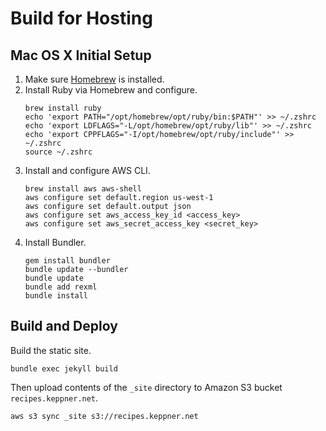 # Build for Hosting

## Mac OS X Initial Setup

1. Make sure [Homebrew](https://brew.sh/) is installed.
1. Install Ruby via Homebrew and configure.
    ```
    brew install ruby
    echo 'export PATH="/opt/homebrew/opt/ruby/bin:$PATH"' >> ~/.zshrc
    echo 'export LDFLAGS="-L/opt/homebrew/opt/ruby/lib"' >> ~/.zshrc
    echo 'export CPPFLAGS="-I/opt/homebrew/opt/ruby/include"' >> ~/.zshrc
    source ~/.zshrc
    ```
1. Install and configure AWS CLI.
    ```
    brew install aws aws-shell
    aws configure set default.region us-west-1
    aws configure set default.output json
    aws configure set aws_access_key_id <access_key>
    aws configure set aws_secret_access_key <secret_key>
    ```
1. Install Bundler.
    ```
    gem install bundler
    bundle update --bundler
    bundle update
    bundle add rexml
    bundle install
    ```

## Build and Deploy

Build the static site.

```
bundle exec jekyll build
```

Then upload contents of the `_site` directory to Amazon S3 bucket `recipes.keppner.net`.

```
aws s3 sync _site s3://recipes.keppner.net
```
